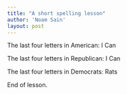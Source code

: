 ```yaml
---
title: "A short spelling lesson"
author: 'Noam Sain'
layout: post
---
```


The last four letters in American: I Can  
  
The last four letters in Republican: I Can

The last four letters in Democrats: Rats

End of lesson.